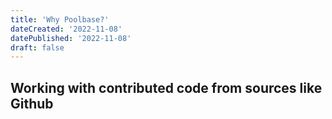 ```yaml
---
title: 'Why Poolbase?'
dateCreated: '2022-11-08'
datePublished: '2022-11-08'
draft: false
---
```


## Working with contributed code from sources like Github
